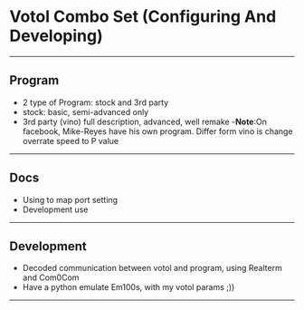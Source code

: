 # Votol Combo Set (Configuring And Developing)
---
## Program 
  - 2 type of Program: stock and 3rd party
  - stock: basic, semi-advanced only
  - 3rd party (vino) full description, advanced, well remake
  -**Note**:On facebook, Mike-Reyes have his own program. Differ form vino is change overrate speed to P value
---
## Docs
  - Using to map port setting
  - Development use
---
## Development
  - Decoded communication between votol and program, using Realterm and Com0Com
  - Have a python emulate Em100s, with my votol params ;))
---
